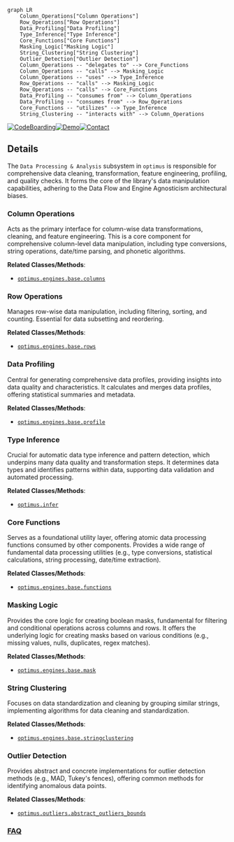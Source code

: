 ```mermaid
graph LR
    Column_Operations["Column Operations"]
    Row_Operations["Row Operations"]
    Data_Profiling["Data Profiling"]
    Type_Inference["Type Inference"]
    Core_Functions["Core Functions"]
    Masking_Logic["Masking Logic"]
    String_Clustering["String Clustering"]
    Outlier_Detection["Outlier Detection"]
    Column_Operations -- "delegates to" --> Core_Functions
    Column_Operations -- "calls" --> Masking_Logic
    Column_Operations -- "uses" --> Type_Inference
    Row_Operations -- "calls" --> Masking_Logic
    Row_Operations -- "calls" --> Core_Functions
    Data_Profiling -- "consumes from" --> Column_Operations
    Data_Profiling -- "consumes from" --> Row_Operations
    Core_Functions -- "utilizes" --> Type_Inference
    String_Clustering -- "interacts with" --> Column_Operations
```

[![CodeBoarding](https://img.shields.io/badge/Generated%20by-CodeBoarding-9cf?style=flat-square)](https://github.com/CodeBoarding/GeneratedOnBoardings)[![Demo](https://img.shields.io/badge/Try%20our-Demo-blue?style=flat-square)](https://www.codeboarding.org/demo)[![Contact](https://img.shields.io/badge/Contact%20us%20-%20contact@codeboarding.org-lightgrey?style=flat-square)](mailto:contact@codeboarding.org)

## Details

The `Data Processing & Analysis` subsystem in `optimus` is responsible for comprehensive data cleaning, transformation, feature engineering, profiling, and quality checks. It forms the core of the library's data manipulation capabilities, adhering to the Data Flow and Engine Agnosticism architectural biases.

### Column Operations
Acts as the primary interface for column-wise data transformations, cleaning, and feature engineering. This is a core component for comprehensive column-level data manipulation, including type conversions, string operations, date/time parsing, and phonetic algorithms.


**Related Classes/Methods**:

- <a href="https://github.com/hi-primus/optimus/blob/develop/optimus/engines/base/columns.py" target="_blank" rel="noopener noreferrer">`optimus.engines.base.columns`</a>


### Row Operations
Manages row-wise data manipulation, including filtering, sorting, and counting. Essential for data subsetting and reordering.


**Related Classes/Methods**:

- <a href="https://github.com/hi-primus/optimus/blob/develop/optimus/engines/base/rows.py" target="_blank" rel="noopener noreferrer">`optimus.engines.base.rows`</a>


### Data Profiling
Central for generating comprehensive data profiles, providing insights into data quality and characteristics. It calculates and merges data profiles, offering statistical summaries and metadata.


**Related Classes/Methods**:

- <a href="https://github.com/hi-primus/optimus/blob/develop/optimus/engines/base/profile.py" target="_blank" rel="noopener noreferrer">`optimus.engines.base.profile`</a>


### Type Inference
Crucial for automatic data type inference and pattern detection, which underpins many data quality and transformation steps. It determines data types and identifies patterns within data, supporting data validation and automated processing.


**Related Classes/Methods**:

- <a href="https://github.com/hi-primus/optimus/blob/develop/optimus/infer.py" target="_blank" rel="noopener noreferrer">`optimus.infer`</a>


### Core Functions
Serves as a foundational utility layer, offering atomic data processing functions consumed by other components. Provides a wide range of fundamental data processing utilities (e.g., type conversions, statistical calculations, string processing, date/time extraction).


**Related Classes/Methods**:

- <a href="https://github.com/hi-primus/optimus/blob/develop/optimus/engines/base/functions.py" target="_blank" rel="noopener noreferrer">`optimus.engines.base.functions`</a>


### Masking Logic
Provides the core logic for creating boolean masks, fundamental for filtering and conditional operations across columns and rows. It offers the underlying logic for creating masks based on various conditions (e.g., missing values, nulls, duplicates, regex matches).


**Related Classes/Methods**:

- <a href="https://github.com/hi-primus/optimus/blob/develop/optimus/engines/base/mask.py" target="_blank" rel="noopener noreferrer">`optimus.engines.base.mask`</a>


### String Clustering
Focuses on data standardization and cleaning by grouping similar strings, implementing algorithms for data cleaning and standardization.


**Related Classes/Methods**:

- <a href="https://github.com/hi-primus/optimus/blob/develop/optimus/engines/base/stringclustering.py" target="_blank" rel="noopener noreferrer">`optimus.engines.base.stringclustering`</a>


### Outlier Detection
Provides abstract and concrete implementations for outlier detection methods (e.g., MAD, Tukey's fences), offering common methods for identifying anomalous data points.


**Related Classes/Methods**:

- <a href="https://github.com/hi-primus/optimus/blob/develop/optimus/outliers/abstract_outliers_bounds.py" target="_blank" rel="noopener noreferrer">`optimus.outliers.abstract_outliers_bounds`</a>




### [FAQ](https://github.com/CodeBoarding/GeneratedOnBoardings/tree/main?tab=readme-ov-file#faq)